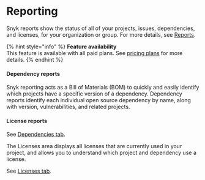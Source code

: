 # Reporting

Snyk reports show the status of all of your projects, issues, dependencies, and licenses, for your organization or group. For more details, see [Reports](../../general-reports/).

{% hint style="info" %}
**Feature availability**  
This feature is available with all paid plans. See [pricing plans](https://snyk.io/plans/) for more details.
{% endhint %}

#### Dependency reports

Snyk reporting acts as a Bill of Materials \(BOM\) to quickly and easily identify which projects have a specific version of a dependency. Dependency reports identify each individual open source dependency by name, along with version, vulnerabilities, and related projects.

#### License reports

See [Dependencies tab](https://docs.snyk.io/reports-1/reports/dependencies-tab).

The Licenses area displays all licenses that are currently used in your project, and allows you to understand which project and dependency use a license.

See [Licenses tab](https://docs.snyk.io/reports-1/reports/licenses-tab).

